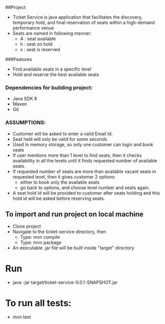 ##Project 
* Ticket Service is java application that facilitates the discovery, temporary hold, and final reservation of seats within a high-demand performance venue
* Seats are named in following manner:
   * A : seat available
   * h : seat on hold
   * x : seat is reserved

###Features
* Find available seats in a specific level 
* Hold and reserve the best available seats 


### Dependencies for building project: 
* Java SDK 8
* Maven
* Git


### ASSUMPTIONS:
* Customer will be asked to enter a valid Email Id.
* Seat held will only be valid for some seconds
* Used In memory storage, so only one customer can login and book seats 	
* If user mentions more than 1 level to find seats, then it checks availability in all the levels until it finds requested number of available seats.
* If requested number of seats are more than available vacant seats in requested level, then it gives customer 2 options:
	* either to book only the available seats	
	* go back to options, and choose level number and seats again.
* A seat hold Id will be provided to customer after seats holding and this hold id will be  asked before reserving seats.


## To import and run project on local machine 
* Clone project
* Navigate to the ticket-service directory, then
    *  Type: mvn compile
    *  Type: mvn package
* An executable .jar file will be built inside "target" directory


# Run
* java -jar target/ticket-service-0.0.1-SNAPSHOT.jar


# To run all tests:
*  mvn test

